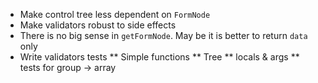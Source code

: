 * Make control tree less dependent on `FormNode`
* Make validators robust to side effects
* There is no big sense in `getFormNode`. May be it is better to return `data` only
* Write validators tests
** Simple functions
** Tree
** locals & args
** tests for group -> array